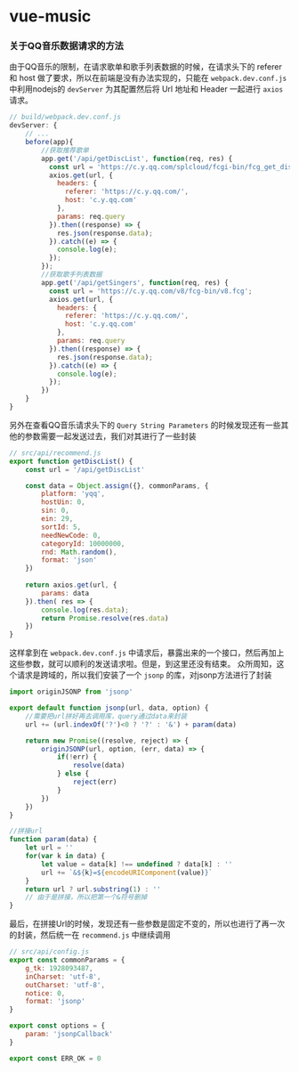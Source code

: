 # vue-music

### 关于QQ音乐数据请求的方法

由于QQ音乐的限制，在请求歌单和歌手列表数据的时候，在请求头下的 referer 和 host 做了要求，所以在前端是没有办法实现的，只能在 `webpack.dev.conf.js` 中利用nodejs的 `devServer` 为其配置然后将 Url 地址和 Header 一起进行 `axios` 请求。

```javascript
// build/webpack.dev.conf.js
devServer: {
    // ...
    before(app){
        //获取推荐歌单
        app.get('/api/getDiscList', function(req, res) {
          const url = 'https://c.y.qq.com/splcloud/fcgi-bin/fcg_get_diss_by_tag.fcg';
          axios.get(url, {
            headers: {
              referer: 'https://c.y.qq.com/',
              host: 'c.y.qq.com'
            },
            params: req.query
          }).then((response) => {
            res.json(response.data);
          }).catch((e) => {
            console.log(e);
          });
        });
        //获取歌手列表数据
        app.get('/api/getSingers', function(req, res) {
          const url = 'https://c.y.qq.com/v8/fcg-bin/v8.fcg';
          axios.get(url, {
            headers: {
              referer: 'https://c.y.qq.com/',
              host: 'c.y.qq.com'
            },
            params: req.query
          }).then((response) => {
            res.json(response.data);
          }).catch((e) => {
            console.log(e);
          });
        })
    }
}
```

另外在查看QQ音乐请求头下的 `Query String Parameters` 的时候发现还有一些其他的参数需要一起发送过去，我们对其进行了一些封装
```javascript
// src/api/recommend.js
export function getDiscList() {
    const url = '/api/getDiscList'

    const data = Object.assign({}, commonParams, {
        platform: 'yqq',
        hostUin: 0,
        sin: 0,
        ein: 29,
        sortId: 5,
        needNewCode: 0,
        categoryId: 10000000,
        rnd: Math.random(),
        format: 'json'
    })
    
    return axios.get(url, {
        params: data
    }).then( res => {
        console.log(res.data);
        return Promise.resolve(res.data)
    })
}
```

这样拿到在 `webpack.dev.conf.js` 中请求后，暴露出来的一个接口，然后再加上这些参数，就可以顺利的发送请求啦。但是，到这里还没有结束。
众所周知，这个请求是跨域的，所以我们安装了一个 `jsonp` 的库，对jsonp方法进行了封装

```javascript
import originJSONP from 'jsonp'

export default function jsonp(url, data, option) {
    //需要把url拼好再去调用库，query通过data来封装
    url += (url.indexOf('?')<0 ? '?' : '&') + param(data)

    return new Promise((resolve, reject) => {
        originJSONP(url, option, (err, data) => {
            if(!err) {
                resolve(data)
            } else {
                reject(err)
            }
        })
    })
}

//拼接url
function param(data) {
    let url = ''
    for(var k in data) {
        let value = data[k] !== undefined ? data[k] : ''
        url += `&${k}=${encodeURIComponent(value)}`
    }
    return url ? url.substring(1) : ''
    // 由于是拼接，所以把第一个&符号删掉
}
```
最后，在拼接Url的时候，发现还有一些参数是固定不变的，所以也进行了再一次的封装，然后统一在 `recommend.js` 中继续调用

```javascript
// src/api/config.js
export const commonParams = {
    g_tk: 1928093487,
    inCharset: 'utf-8',
    outCharset: 'utf-8',
    notice: 0,
    format: 'jsonp'
}

export const options = {
    param: 'jsonpCallback'
}

export const ERR_OK = 0
```